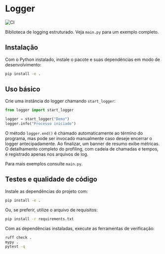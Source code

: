# Logger

![CI](https://github.com/OWNER/REPO/actions/workflows/ci.yml/badge.svg)

Biblioteca de logging estruturado. Veja `main.py` para um exemplo completo.

## Instalação

Com o Python instalado, instale o pacote e suas dependências em modo de
desenvolvimento:

```bash
pip install -e .
```

## Uso básico

Crie uma instância do logger chamando `start_logger`:

```python
from logger import start_logger

logger = start_logger("Demo")
logger.info("Processo iniciado")
```

O método ``logger.end()`` é chamado automaticamente ao término do programa, mas pode ser invocado manualmente caso deseje encerrar o logger antecipadamente. Ao finalizar, um banner de resumo exibe métricas.
O detalhamento completo do profiling, com cadeia de chamadas e tempos, é registrado apenas nos arquivos de log.


Para mais exemplos consulte `main.py`.

## Testes e qualidade de código

Instale as dependências do projeto com:

```bash
pip install -e .
```

Ou, se preferir, utilize o arquivo de requisitos:

```bash
pip install -r requirements.txt
```

Com as dependências instaladas, execute as ferramentas de verificação:

```bash
ruff check .
mypy .
pytest -q
```
